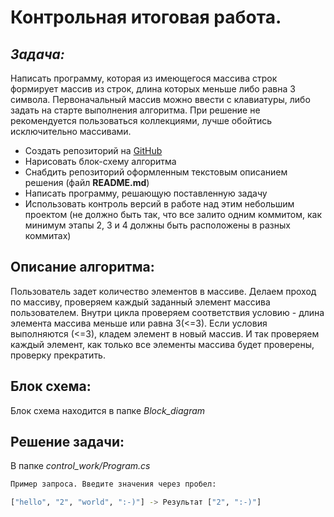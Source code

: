 # Контрольная итоговая работа.


## **_Задача:_**
Написать программу, которая из имеющегося массива строк формирует массив из строк, длина которых меньше либо равна 3 символа. Первоначальный массив можно ввести с клавиатуры, либо задать на старте выполнения алгоритма. 
При решение не рекомендуется пользоваться коллекциями, лучше обойтись исключительно массивами.

- Создать репозиторий на [GitHub](https://github.com/)
- Нарисовать блок-схему алгоритма
- Снабдить репозиторий оформленным текстовым описанием решения (файл **README.md**)
- Написать программу, решающую поставленную задачу
- Использовать контроль версий в работе над этим небольшим проектом (не должно быть так, что все залито одним коммитом, как минимум этапы 2, 3 и 4 должны быть расположены в разных коммитах)

## Описание алгоритма:

Пользователь задет количество элементов в массиве. Делаем проход по массиву, проверяем каждый заданный элемент массива пользователем. 
Внутри цикла проверяем соответствия условию - длина элемента массива меньше или равна 3(<=3). Если условия выполняются (<=3), кладем элемент в новый массив. 
И так проверяем каждый элемент, как только все элементы массива будет проверены, проверку прекратить.


## Блок схема:

Блок схема находится в папке _Block_diagram_

## Решение задачи:

В папке _control_work/Program.cs_

```sh
Пример запроса. Введите значения через пробел:

["hello", "2", "world", ":-)"] -> Результат ["2", ":-)"]
```